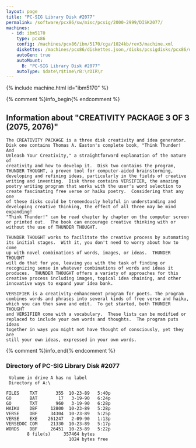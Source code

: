 ```yaml
---
layout: page
title: "PC-SIG Library Disk #2077"
permalink: /software/pcx86/sw/misc/pcsig/2000-2999/DISK2077/
machines:
  - id: ibm5170
    type: pcx86
    config: /machines/pcx86/ibm/5170/cga/1024kb/rev3/machine.xml
    diskettes: /machines/pcx86/diskettes.json,/disks/pcsigdisks/pcx86/diskettes.json
    autoGen: true
    autoMount:
      B: "PC-SIG Library Disk #2077"
    autoType: $date\r$time\rB:\rDIR\r
---
```


{% include machine.html id="ibm5170" %}

{% comment %}info_begin{% endcomment %}

## Information about "CREATIVITY PACKAGE 3 OF 3 (2075, 2076)"

    The CREATIVITY PACKAGE is a three disk creativity and idea generator.
    Disk one contains Thomas A. Easton's complete book, "Think Thunder! And
    Unleash Your Creativity," a straightforward explanation of the nature of
    creativity and how to develop it.  Disk two contains the program,
    THUNDER THOUGHT, a proven tool for computer-aided brainstorming,
    developing and refining ideas, particularly in the fields of creative
    writing and inventing.  Disk three contains VERSIFIER, the amazing
    poetry writing program that works with the user's word selection to
    create fascinating free verse or haiku poetry.  Considering that any one
    of these disks could be tremendously helpful in understanding and
    developing creative thinking, the effect of all three may be mind
    expanding!
    "Think Thunder!" can be read chapter by chapter on the computer screen
    or printed out.  The book can encourage creative thinking with or
    without the use of THUNDER THOUGHT.
    
    THUNDER THOUGHT works to facilitate the creative process by automating
    its initial stages.  With it, you don't need to worry about how to come
    up with novel combinations of words, images, or ideas.  THUNDER THOUGHT
    will do that for you, leaving you with the task of finding or
    recognizing sense in whatever combinations of words and ideas it
    produces.  THUNDER THOUGHT offers a variety of approaches for this
    creative process including images, topical idea chaining, and other
    innovative ways to expand your idea bank.
    
    VERSIFIER is a creativity-enhancement program for poets. The program
    combines words and phrases into several kinds of free verse and haiku,
    which you can then save and edit.  To get started, both THUNDER THOUGHT
    and VERSIFIER come with a vocabulary.  These lists can be modified or
    replaced to include your own words and thoughts.  The program puts ideas
    together in ways you might not have thought of consciously, yet they are
    still your own ideas, expressed in your own words.
{% comment %}info_end{% endcomment %}


### Directory of PC-SIG Library Disk #2077

     Volume in drive A has no label
     Directory of A:\

    FILES    TXT       355  10-23-89   5:40p
    GO       BAT        17   3-19-90   6:24p
    GO       TXT       960   3-19-90   6:28p
    HAIKU    DBF     12800  10-23-89   5:28p
    VERSE    DBF     34304  10-23-89   5:25p
    VERSE    EXE    261247   2-09-90   1:13p
    VERSEDOC COM     21330  10-23-89   5:17p
    WORDS    DBF     26451  10-23-89   5:22p
            8 file(s)     357464 bytes
                            1024 bytes free
